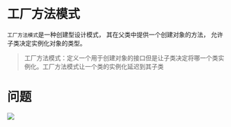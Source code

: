 # 工厂方法模式

```工厂方法模式```是一种创建型设计模式， 其在父类中提供一个创建对象的方法， 允许子类决定实例化对象的类型。

> 工厂方法模式：定义一个用于创建对象的接口但是让子类决定将哪一个类实例化。工厂方法模式让一个类的实例化延迟到其子类

# 问题

![](images/%E7%AE%80%E5%8D%95%E5%B7%A5%E5%8E%82.png)
